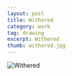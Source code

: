```yaml
---
layout: post
title: Withered
category: work
tag: drawing
excerpt: Withered
thumb: withered.jpg
---
```


<p><img src="{{ site.data.var.file }}/work/withered.jpg" alt="Withered"></p>
